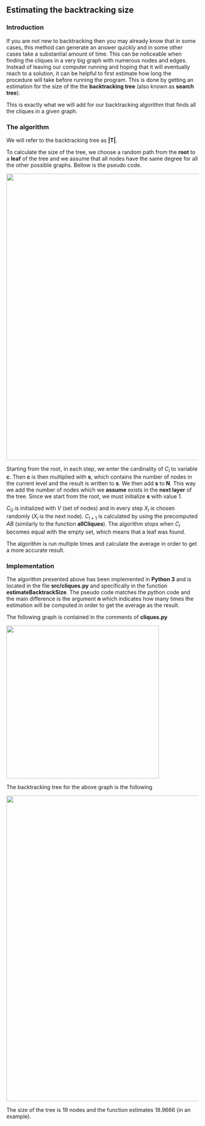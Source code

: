 ## Estimating the backtracking size

### Introduction

If you are not new to backtracking then you may already know that in some cases, this method can generate an answer quickly and in some other cases take a substantial amount of time. This can be noticeable when finding the cliques in a very big graph with numerous nodes and edges. Instead of leaving our computer running and hoping that it will eventually reach to a solution, it can be helpful to first estimate how long the procedure will take before running the program. This is done by getting an estimation for the size of the the **backtracking tree** (also known as **search tree**).

This is exactly what we will add for our backtracking algorithm that finds all the cliques in a given graph.


### The algorithm

We will refer to the backtracking tree as **|T|**.

To calculate the size of the tree, we choose a random path from the **root** to a **leaf** of the tree and we assume that all nodes have the same degree for all the other possible graphs. Bellow is the pseudo code.

<img src="https://user-images.githubusercontent.com/61196956/171458294-965dbcc4-99eb-44e0-a7e7-6d6556002e08.png" width="750">

Starting from the root, in each step, we enter the cardinality of $C_l$ to variable **c**. Then **c** is then multiplied with **s**, which contains the number of nodes in the current level and the result is written to **s**. We then add **s** to **N**. This way we add the number of nodes which we **assume** exists in the **next layer** of the tree. Since we start from the root, we must initialize **s** with value 1.

$C_0$ is initialized with $V$ (set of nodes) and in every step $X_l$ is chosen randomly ($X_l$ is the next node). $C_{l+1}$ is calculated by using the precomputed $AB$ (similarly to the function **allCliques**). The algorithm stops when $C_l$ becomes equal with the empty set, which means that a leaf was found.

The algorithm is run multiple times and calculate the average in order to get a more accurate result.

### Implementation
The algorithm presented above has been implemented in **Python 3** and is located in the file **src/cliques.py** and specifically in the function **estimateBacktrackSize**. The pseudo code matches the python code and the main difference is the argument **n** which indicates how many times the estimation will be computed in order to get the average as the result.

The following graph is contained in the comments of **cliques.py**

<img src="https://user-images.githubusercontent.com/61196956/171457871-46abf6ca-1a85-4cfd-b4f1-a02031120112.png" width="400">

The backtracking tree for the above graph is the following

<img src="https://user-images.githubusercontent.com/61196956/171458895-3cf67b84-b3c9-4983-8aef-e8e7953d4f30.png" width="800">

The size of the tree is 19 nodes and the function estimates 18.9666 (in an example).




